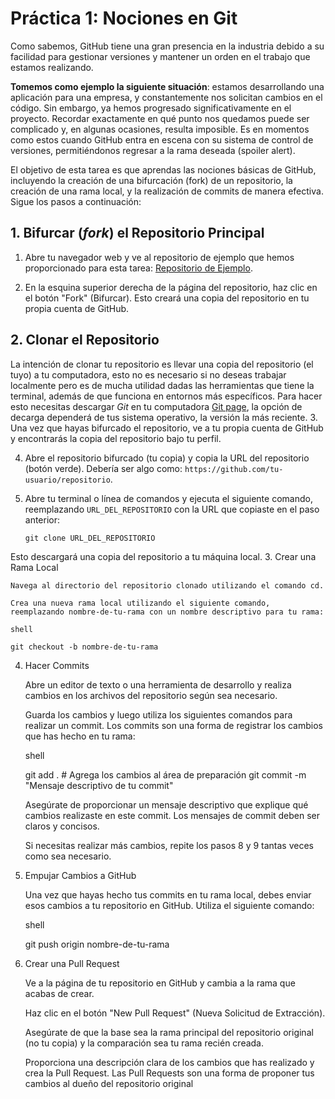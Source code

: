 # Práctica 1: Nociones en Git #
Como sabemos, GitHub tiene una gran presencia en la industria debido a su facilidad para gestionar versiones y mantener un orden en el trabajo que estamos realizando.

**Tomemos como ejemplo la siguiente situación**: estamos desarrollando una aplicación para una empresa, y constantemente nos solicitan cambios en el código. Sin embargo, ya hemos progresado significativamente en el proyecto. 
Recordar exactamente en qué punto nos quedamos puede ser complicado y, en algunas ocasiones, resulta imposible. Es en momentos como estos cuando GitHub entra en escena con su sistema de control de versiones, permitiéndonos regresar a la rama deseada (spoiler alert).

El objetivo de esta tarea es que aprendas las nociones básicas de GitHub, incluyendo la creación de una bifurcación (fork) de un repositorio, la creación de una rama local, y la realización de commits de manera efectiva. Sigue los pasos a continuación:

## 1. Bifurcar (*fork*) el Repositorio Principal

1. Abre tu navegador web y ve al repositorio de ejemplo que hemos proporcionado para esta tarea: [Repositorio de Ejemplo](https://github.com/ejemplo/repositorio).

2. En la esquina superior derecha de la página del repositorio, haz clic en el botón "Fork" (Bifurcar). Esto creará una copia del repositorio en tu propia cuenta de GitHub.

## 2. Clonar el Repositorio

La intención de clonar tu repositorio es llevar una copia del repositorio (el tuyo) a tu computadora, esto no es necesario si no deseas trabajar localmente pero es de mucha utilidad dadas las herramientas que tiene la terminal, además de que funciona en entornos más específicos.
Para hacer esto necesitas descargar *Git* en tu computadora [Git page](https://git-scm.com/downloads), la opción de decarga dependerá de tus sistema operativo, la versión la más reciente.
3. Una vez que hayas bifurcado el repositorio, ve a tu propia cuenta de GitHub y encontrarás la copia del repositorio bajo tu perfil.

4. Abre el repositorio bifurcado (tu copia) y copia la URL del repositorio (botón verde). Debería ser algo como: `https://github.com/tu-usuario/repositorio`.

5. Abre tu terminal o línea de comandos y ejecuta el siguiente comando, reemplazando `URL_DEL_REPOSITORIO` con la URL que copiaste en el paso anterior:

   ```shell
   git clone URL_DEL_REPOSITORIO

Esto descargará una copia del repositorio a tu máquina local.
3. Crear una Rama Local

    Navega al directorio del repositorio clonado utilizando el comando cd.

    Crea una nueva rama local utilizando el siguiente comando, reemplazando nombre-de-tu-rama con un nombre descriptivo para tu rama:

    shell

    git checkout -b nombre-de-tu-rama

4. Hacer Commits

    Abre un editor de texto o una herramienta de desarrollo y realiza cambios en los archivos del repositorio según sea necesario.

    Guarda los cambios y luego utiliza los siguientes comandos para realizar un commit. Los commits son una forma de registrar los cambios que has hecho en tu rama:

    shell

    git add .            # Agrega los cambios al área de preparación
    git commit -m "Mensaje descriptivo de tu commit"

    Asegúrate de proporcionar un mensaje descriptivo que explique qué cambios realizaste en este commit. Los mensajes de commit deben ser claros y concisos.

    Si necesitas realizar más cambios, repite los pasos 8 y 9 tantas veces como sea necesario.

5. Empujar Cambios a GitHub

    Una vez que hayas hecho tus commits en tu rama local, debes enviar esos cambios a tu repositorio en GitHub. Utiliza el siguiente comando:

    shell

    git push origin nombre-de-tu-rama

6. Crear una Pull Request

    Ve a la página de tu repositorio en GitHub y cambia a la rama que acabas de crear.

    Haz clic en el botón "New Pull Request" (Nueva Solicitud de Extracción).

    Asegúrate de que la base sea la rama principal del repositorio original (no tu copia) y la comparación sea tu rama recién creada.

    Proporciona una descripción clara de los cambios que has realizado y crea la Pull Request. Las Pull Requests son una forma de proponer tus cambios al dueño del repositorio original

